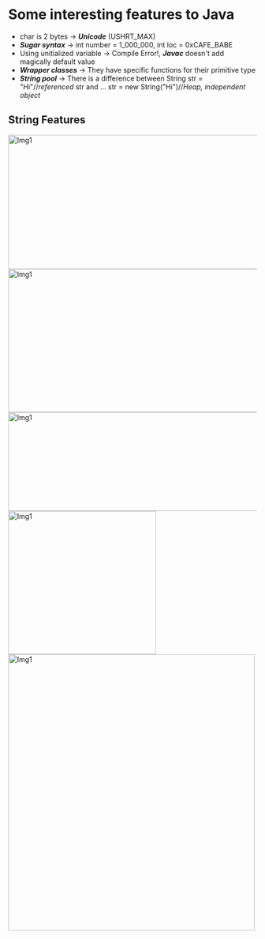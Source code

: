 # Some interesting features to Java

- char is 2 bytes -> ***Unicode*** (USHRT_MAX)
- ***Sugar syntax*** -> int number = 1_000_000, int loc = 0xCAFE_BABE
- Using unitialized variable -> Compile Error!, ***Javac*** doesn't add magically default value
- ***Wrapper classes*** -> They have specific functions for their primitive type
- ***String pool*** -> There is a difference between String str = "Hi"//*referenced* str and ... str = new String("Hi")//*Heap, independent object*

String Features
-
<img src="https://github.com/user-attachments/assets/0050a303-8938-4d02-b4ce-d07e45fb58bd" alt="Img1" width="636" height="272">

<img src="https://github.com/user-attachments/assets/8f3da08a-650e-4871-930e-cbd42555cfaf" alt="Img1" width="800" height="290">

<img src="https://github.com/user-attachments/assets/5b95f456-9f0e-4ae4-9664-990072072b41" alt="Img1" width="800" height="200">

<img src="https://github.com/user-attachments/assets/927fe52b-b7f6-4242-bd8c-a1d334afd908" alt="Img1" width="300" height="290">

<img src="https://github.com/user-attachments/assets/7089e0cf-379c-45f9-b87e-3b439da0fa81" alt="Img1" width="500" height="560">

